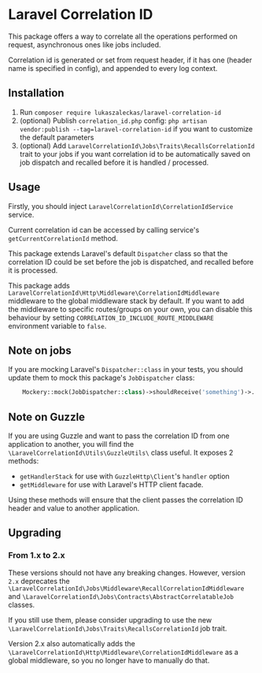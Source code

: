 # Laravel Correlation ID

This package offers a way to correlate all the operations performed on request, asynchronous
ones like jobs included.

Correlation id is generated or set from request header, if it has one (header name is
specified in config), and appended to every log context.

## Installation

1. Run `composer require lukaszaleckas/laravel-correlation-id`
2. (optional) Publish `correlation_id.php` config: `php artisan vendor:publish --tag=laravel-correlation-id` if you want to customize the default parameters
3. (optional) Add `LaravelCorrelationId\Jobs\Traits\RecallsCorrelationId` trait to your jobs
if you want correlation id to be automatically saved on job dispatch and recalled before
it is handled / processed.

## Usage

Firstly, you should inject `LaravelCorrelationId\CorrelationIdService` service.

Current correlation id can be accessed by calling service's `getCurrentCorrelationId` method.

This package extends Laravel's default `Dispatcher` class so that the correlation ID could be set before the job is dispatched, and recalled before it is processed.

This package adds `LaravelCorrelationId\Http\Middleware\CorrelationIdMiddleware` middleware to the global middleware stack by default.
If you want to add the middleware to specific routes/groups on your own, you can disable this behaviour by setting `CORRELATION_ID_INCLUDE_ROUTE_MIDDLEWARE` environment variable to `false`.

## Note on jobs

If you are mocking Laravel's `Dispatcher::class` in your tests, you should update them
to mock this package's `JobDispatcher` class:

```php
    Mockery::mock(JobDispatcher::class)->shouldReceive('something')->...
```

## Note on Guzzle

If you are using Guzzle and want to pass the correlation ID from one application to another, you will find the `\LaravelCorrelationId\Utils\GuzzleUtils\` class useful.
It exposes 2 methods:
* `getHandlerStack` for use with `GuzzleHttp\Client`'s `handler` option
* `getMiddleware` for use with Laravel's HTTP client facade.

Using these methods will ensure that the client passes the correlation ID header and value to another application.

## Upgrading

### From 1.x to 2.x

These versions should not have any breaking changes.
However, version `2.x` deprecates the `\LaravelCorrelationId\Jobs\Middleware\RecallCorrelationIdMiddleware` and `\LaravelCorrelationId\Jobs\Contracts\AbstractCorrelatableJob` classes.

If you still use them, please consider upgrading to use the new `\LaravelCorrelationId\Jobs\Traits\RecallsCorrelationId` job trait.

Version 2.x also automatically adds the `\LaravelCorrelationId\Http\Middleware\CorrelationIdMiddleware` as a global middleware, so you no longer have to manually do that.
